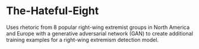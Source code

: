 # The-Hateful-Eight
Uses rhetoric from 8 popular right-wing extremist groups in North America and Europe with a generative adversarial network (GAN) to create additional training examples for a right-wing extremism detection model.
